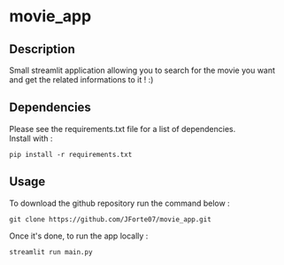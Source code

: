 # movie_app

## Description
Small streamlit application allowing you to search for the movie you want and get the related informations to it ! :)

## Dependencies
Please see the requirements.txt file for a list of dependencies.  
Install with : 
```
pip install -r requirements.txt 
```

## Usage
To download the github repository run the command below :
```
git clone https://github.com/JForte07/movie_app.git
```

Once it's done, to run the app locally : 
```
streamlit run main.py
```
